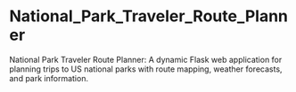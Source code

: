 # National_Park_Traveler_Route_Planner
National Park Traveler Route Planner: A dynamic Flask web application for planning trips to US national parks with route mapping, weather forecasts, and park information.
